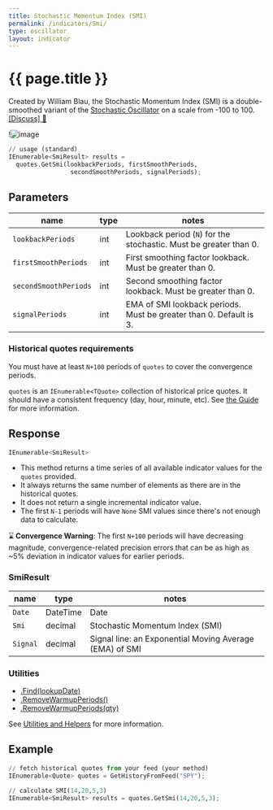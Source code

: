 ```yaml
---
title: Stochastic Momentum Index (SMI)
permalink: /indicators/Smi/
type: oscillator
layout: indicator
---
```


# {{ page.title }}

Created by William Blau, the Stochastic Momentum Index (SMI) is a double-smoothed variant of the [Stochastic Oscillator](../Stoch/#content) on a scale from -100 to 100.
[[Discuss] :speech_balloon:]({{site.github.base_repository_url}}/discussions/625 "Community discussion about this indicator")

!![image]({{site.charturl}}/Smi.png)

```python
// usage (standard)
IEnumerable<SmiResult> results =
  quotes.GetSmi(lookbackPeriods, firstSmoothPeriods,
                 secondSmoothPeriods, signalPeriods);
```

## Parameters

| name | type | notes
| -- |-- |--
| `lookbackPeriods` | int | Lookback period (`N`) for the stochastic.  Must be greater than 0.
| `firstSmoothPeriods` | int | First smoothing factor lookback.  Must be greater than 0.
| `secondSmoothPeriods` | int | Second smoothing factor lookback.  Must be greater than 0.
| `signalPeriods` | int | EMA of SMI lookback periods.  Must be greater than 0. Default is 3.

### Historical quotes requirements

You must have at least `N+100` periods of `quotes` to cover the convergence periods.

`quotes` is an `IEnumerable<TQuote>` collection of historical price quotes.  It should have a consistent frequency (day, hour, minute, etc).  See [the Guide]({{site.baseurl}}/guide/#historical-quotes) for more information.

## Response

```python
IEnumerable<SmiResult>
```

- This method returns a time series of all available indicator values for the `quotes` provided.
- It always returns the same number of elements as there are in the historical quotes.
- It does not return a single incremental indicator value.
- The first `N-1` periods will have `None` SMI values since there's not enough data to calculate.

:hourglass: **Convergence Warning**: The first `N+100` periods will have decreasing magnitude, convergence-related precision errors that can be as high as ~5% deviation in indicator values for earlier periods.

### SmiResult

| name | type | notes
| -- |-- |--
| `Date` | DateTime | Date
| `Smi` | decimal | Stochastic Momentum Index (SMI)
| `Signal` | decimal | Signal line: an Exponential Moving Average (EMA) of SMI

### Utilities

- [.Find(lookupDate)]({{site.baseurl}}/utilities#find-indicator-result-by-date)
- [.RemoveWarmupPeriods()]({{site.baseurl}}/utilities#remove-warmup-periods)
- [.RemoveWarmupPeriods(qty)]({{site.baseurl}}/utilities#remove-warmup-periods)

See [Utilities and Helpers]({{site.baseurl}}/utilities#utilities-for-indicator-results) for more information.

## Example

```python
// fetch historical quotes from your feed (your method)
IEnumerable<Quote> quotes = GetHistoryFromFeed("SPY");

// calculate SMI(14,20,5,3)
IEnumerable<SmiResult> results = quotes.GetSmi(14,20,5,3);
```
